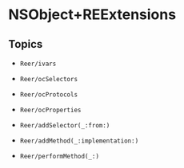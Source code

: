 # NSObject+REExtensions

## Topics

- ``Reer/ivars``

- ``Reer/ocSelectors``

- ``Reer/ocProtocols``

- ``Reer/ocProperties``

- ``Reer/addSelector(_:from:)``

- ``Reer/addMethod(_:implementation:)``

- ``Reer/performMethod(_:)``
